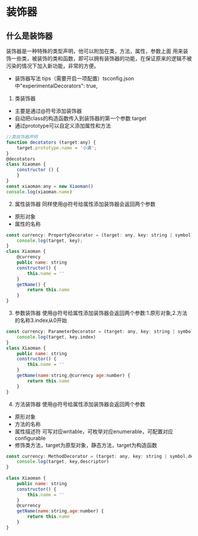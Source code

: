 # 装饰器

## 什么是装饰器
装饰器是一种特殊的类型声明，他可以附加在类，方法，属性，参数上面
用来装饰一些类，被装饰的类和函数，即可以拥有装饰器的功能，在保证原来的逻辑不被污染的情况下加入新功能，非常的方便。
* 装饰器写法 tips（需要开启一项配置）tsconfig.json中"experimentalDecorators": true,
1. 类装饰器
* 主要是通过@符号添加装饰器
* 自动把class的构造函数传入到装饰器的第一个参数 target
* 通过prototype可以自定义添加属性和方法
```js
//类装饰器声明
function decotators (target:any) {
    target.prototype.name = '小满';
}
@decotators
class Xiaoman {
    constructor () {
    }
}
const xiaoman:any = new Xiaoman()
console.log(xiaoman.name)
```

2. 属性装饰器
同样使用@符号给属性添加装饰器会返回两个参数
 * 原形对象
 * 属性的名称
```js
const currency: PropertyDecorator = (target: any, key: string | symbol) => {
    console.log(target, key);
}
class Xiaoman {
    @currency
    public name: string
    constructor() {
        this.name = ''
    }
    getName() {
        return this.name
    }
}
```
3. 参数装饰器
使用@符号给属性添加装饰器会返回两个参数:1.原形对象,2.方法的名称3.index从0开始
```js
const currency: ParameterDecorator = (target: any, key: string | symbol,index:number) => {
    console.log(target, key,index)
}
class Xiaoman {
    public name: string
    constructor() {
        this.name = ''
    }
    getName(name:string,@currency age:number) {
        return this.name
    }
}
```
4. 方法装饰器 
使用@符号给属性添加装饰器会返回两个参数
* 原形对象
* 方法的名称
* 属性描述符  可写对应writable，可枚举对应enumerable，可配置对应configurable
* 修饰类方法，target为原型对象，静态方法，target为构造函数
```js
const currency: MethodDecorator = (target: any, key: string | symbol,descriptor:any) => {
    console.log(target, key,descriptor)
}
 
class Xiaoman {
    public name: string
    constructor() {
        this.name = ''
    }
    @currency
    getName(name:string,age:number) {
        return this.name
    }
}
```